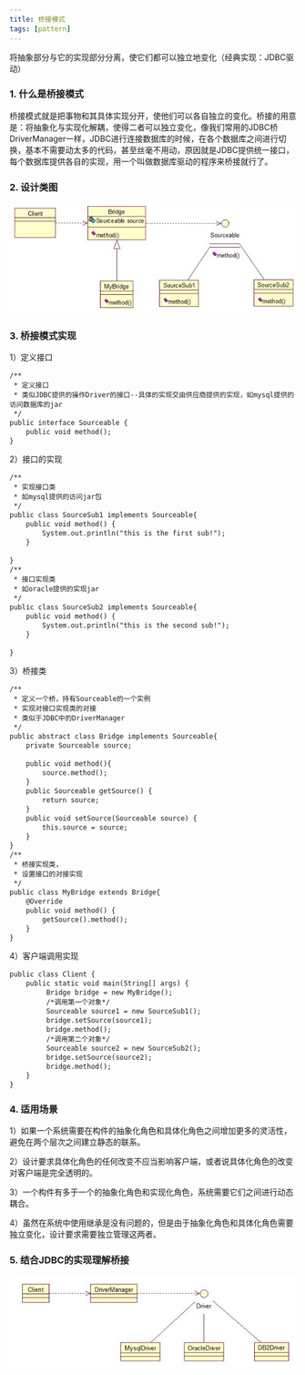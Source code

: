 ```yaml
---
title: 桥接模式
tags: [pattern]
---
```


将抽象部分与它的实现部分分离，使它们都可以独立地变化（经典实现：JDBC驱动）

### 1. 什么是桥接模式
桥接模式就是把事物和其具体实现分开，使他们可以各自独立的变化。桥接的用意是：将抽象化与实现化解耦，使得二者可以独立变化，像我们常用的JDBC桥DriverManager一样，JDBC进行连接数据库的时候，在各个数据库之间进行切换，基本不需要动太多的代码，甚至丝毫不用动，原因就是JDBC提供统一接口，每个数据库提供各自的实现，用一个叫做数据库驱动的程序来桥接就行了。

### 2. 设计类图
![](/images/java_pattern/bridge/bridge.jpg)

### 3. 桥接模式实现
1）定义接口
```
/**
 * 定义接口
 * 类似JDBC提供的操作Driver的接口--具体的实现交由供应商提供的实现，如mysql提供的访问数据库的jar
 */
public interface Sourceable {
    public void method();
}
```
2）接口的实现
```
/**
 * 实现接口类
 * 如mysql提供的访问jar包
 */
public class SourceSub1 implements Sourceable{
    public void method() {
        System.out.println("this is the first sub!");
    }

}
/**
 * 接口实现类
 * 如oracle提供的实现jar
 */
public class SourceSub2 implements Sourceable{
    public void method() {
        System.out.println("this is the second sub!");
    }

}
```
3）桥接类
```
/**
 * 定义一个桥，持有Sourceable的一个实例
 * 实现对接口实现类的对接
 * 类似于JDBC中的DriverManager
 */
public abstract class Bridge implements Sourceable{
    private Sourceable source;  
      
    public void method(){  
        source.method();  
    }  
    public Sourceable getSource() {  
        return source;  
    }  
    public void setSource(Sourceable source) {  
        this.source = source;  
    }
}
/**
 * 桥接实现类，
 * 设置接口的对接实现
 */
public class MyBridge extends Bridge{
    @Override
    public void method() {
        getSource().method();
    }
}
```
4）客户端调用实现
```
public class Client {
    public static void main(String[] args) {
         Bridge bridge = new MyBridge();  
         /*调用第一个对象*/  
         Sourceable source1 = new SourceSub1();  
         bridge.setSource(source1);  
         bridge.method();  
         /*调用第二个对象*/  
         Sourceable source2 = new SourceSub2();  
         bridge.setSource(source2);  
         bridge.method(); 
    }
}
```

### 4. 适用场景
1）如果一个系统需要在构件的抽象化角色和具体化角色之间增加更多的灵活性，避免在两个层次之间建立静态的联系。 

2）设计要求具体化角色的任何改变不应当影响客户端，或者说具体化角色的改变对客户端是完全透明的。

3）一个构件有多于一个的抽象化角色和实现化角色，系统需要它们之间进行动态耦合。 

4）虽然在系统中使用继承是没有问题的，但是由于抽象化角色和具体化角色需要独立变化，设计要求需要独立管理这两者。

### 5. 结合JDBC的实现理解桥接
![](/images/java_pattern/bridge/jdbc_bridge.jpg)
